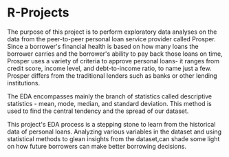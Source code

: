 # R-Projects

The purpose of this project is to perform exploratory data analyses on the data from the peer-to-peer personal loan service provider called Prosper. Since a borrower's financial health is based on how many loans the borrower carries and the borrower's ability to pay back those loans on time, Prosper uses a variety of criteria to approve personal loans- it ranges from credit score, income level, and debt-to-income ratio, to name just a few. Prosper differs from the traditional lenders such as banks or other lending institutions. 

The EDA encompasses mainly the branch of statistics called descriptive statistics - mean, mode, median, and standard deviation. This method is used to find the central tendency and the spread of our dataset.

This project's EDA process is a stepping stone to learn from the historical data of personal loans. Analyzing various variables in the dataset and using statistical methods to glean insights from the dataset,can shade some light on how future borrowers can make better borrowing decisions.
